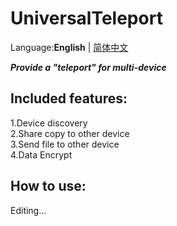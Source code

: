 # UniversalTeleport
Language:**English** | [简体中文](https://github.com/Duucking/UniversalTeleport/blob/main/README_zh.md)

***Provide a "teleport" for multi-device***

## Included features:
1.Device discovery  
2.Share copy to other device  
3.Send file to other device  
4.Data Encrypt
## How to use:
Editing...
